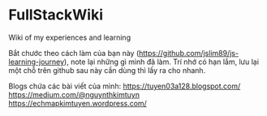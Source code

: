 # FullStackWiki
Wiki of my experiences and learning 

Bắt chước theo cách làm của bạn này (https://github.com/jslim89/js-learning-journey), note lại những gì mình đã làm. Trí nhớ có hạn lắm, lưu lại một chỗ trên github sau này cần dùng thì lấy ra cho nhanh. 

Blogs chứa các bài viết của mình: 
https://tuyen03a128.blogspot.com/
https://medium.com/@nguynthkimtuyn
https://echmapkimtuyen.wordpress.com/
